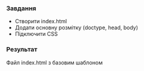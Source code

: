 ### Завдання
- Створити index.html
- Додати основну розмітку (doctype, head, body)
- Підключити CSS

### Результат
Файл index.html з базовим шаблоном
